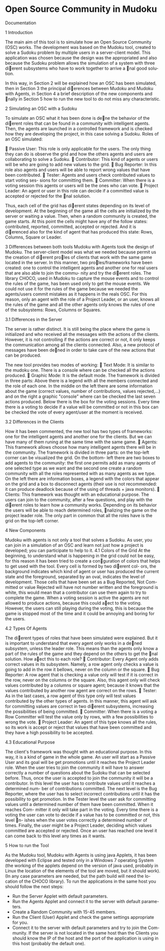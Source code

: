 Open Source Community in Mudoku
==============================

Documentation

1 Introduction

The main aim of this tool is to simulate how an Open Source Community
(OSC) works. The development was based on the Mudoku tool, created to
solve a Sudoku problem by multiple users in a server-client model. This
application was chosen because the design was the appropriated and also
because the Sudoku problem allows the simulation of a system with three
dierent subsystems who have to work together to arrive a nal good solu-
tion.

In this way, in Section 2 will be explained how an OSC has been simulated,
then in Section 3 the principal dierences between Mudoku and Mudoku with
Agents, in Section 4 a brief description of the new components and nally in
Section 5 how to run the new tool to do not miss any characteristic.

2 Simulating an OSC with a Sudoku

To simulate an OSC what it has been done is dene the behavior of the
dierent roles that can be found in a community with intelligent agents.
Then, the agents are launched in a controlled framework and is checked how
they are developing the project, in this case solving a Sudoku. Roles of an
OSC simulated:

 Passive User: This role is only applicable for the users. The only thing
they can do is observe the grid and how the others agents and users
are collaborating to solve a Sudoku.
 Contributor: This kind of agents or users will be who are going to add
new values to the grid.
 Bug Reporter: In this role also agents and users will be able to report
wrong values that have been contributed.
 Tester: Agents and users check contributed values to start voting ses-
sions for committing them.
 Committer: When there is a voting session this agents or users will be
the ones who can vote.
 Project Leader: An agent or user in this role can decide if a committed
value is accepted or rejected for the nal solution.

Thus, each cell of the grid has dierent states depending on its level of
development. At the beginning of the game all the cells are initialized by
the server or waiting a value. Then, when a random community is created,
the game starts. At this point the cells might have any of the follow states:
contributed, reported, committed, accepted or rejected. And it is dierenced
also for the kind of agent that has produced this state: Rows, Columns,
Square or Leader.

3 Differences between both tools
Mudoku with Agents took the design of Mudoku. The server-client model
was what we needed because permit us the creation of dierent proles of
clients that work with the same game located in the server. In this manner,
two proles/frameworks have been created: one to control the intelligent
agents and another one for real users that are also able to join the commu-
nity and try the dierent roles.
The library CHOCO, used in Mudoku to capture the mouse events and to
control the rules of the game, has been used only to get the mouse events. We
could not use it for the rules of the game because we needed the agents/users
commit mistakes as it happens in the reals OSC. For this reason, only an
agent with the role of a Project Leader, or an user, knows all the rules of the
game and all the other agents only knows the rules of one of the subsystems:
Rows, Columns or Squares.


3.1 Differences in the Server

The server is rather distinct. It is still being the place where the game is
initialized and who received all the messages with the actions of the clients.
However, it is not controlling if the actions are correct or not, it only keeps
the communication among all the clients connected. Also, a new protocol of
messages have been dened in order to take care of the new actions that can
be produced.

The new tool provides two modes of working:
 Text Mode: It is similar to the mudoku one. There is a console where
can be checked all the actions produced.
 Graphic Mode: It is the default mode. The framework is divided in
three parts: Above there is a legend with all the members connected
and the role of each one. In the middle on the left there are some
information about the game (correct values, number of contributions,
values rejected,...) and on the right a graphic "console" where can be
checked the last seven actions produced. Below there is the box for
the voting sessions. Every time there is a voting to decide if a value
will be committed or not in this box can be checked the vote of every
agent/user at the moment is received.

3.2 Differences in the Clients

How it has been commented, the new tool has two types of frameworks: one
for the intelligent agents and another one for the clients. But we can have
many of them runing at the same time with the same game.
 Agents: This framework allows choose how many intelligent agents
there will be in the community. The framework is divided in three
parts: on the top-left corner can be visualized the grid. On the bottom-
left there are two boxes to add agents to the community: the first one
permits add as many agents of one selected type as we want and the
second one create a random community with all the roles represented
with as many agents as we type. On the left there are information
boxes, a legend with the colors that appear on the grid and a box
to disconnect agents (their use is not recommended: it can produce
deadlock because of the using of threads + java monitors).
 Clients: This framework was thought with an educational purpose. The
users can join to the community, after a few questions, and play with
the dierent roles to learn how a community works. Depending on its
behavior the users will be able to reach determined roles, nalizing the
game on the project leader role. The only part in common that all the
roles have is the grid on the top-left corner.


4 New Components


Mudoku with agents is not only a tool that solves a Sudoku. As user, you can
join in a simulation of an OSC and learn not just how a project is developed;
you can participate to help to it.
4.1 Colors of the Grid
At the beginning, to understand what is happening in the grid could not be
easy, for this reason it has been tried to create a conguration of colors that
helps to get used with the tool. Every cell is formed by two dierent col-
ors, the background indicates which kind of agent or user has produced the
current state and the foreground, separated by an oval, indicates the level of
development. Those cells that have been set as a Bug Reported, Not Com-
mitted or value Rejected will have not number written and the foreground
is white, this would mean that a contributor can use them again to try to
complete the game.
When a voting session is active the agents are not allowed to produce actions,
because this could aect to the voting. However, the users can still playing
during the voting, this is because the game is stopped most of the time and
it could be annoying and boring for the users.

4.2 Types Of Agents


The dierent types of roles that have been simulated were explained. But it is
important to understand that every agent only works in a dened subsystem,
unless the leader role. This means than the agents only know a part of the
rules of the game and they depend on the others to get the nal solution.
How aect this to each role?
 Contributor: Every Agent only adds correct values in its subsystem.
Namely, a row agent only checks a value is going to add in the row it
bellows, never on the column or the square.
 Bug Reporter: A row agent that is checking a value only will test if it
is correct in the row, never on the columns or the square. Also, this
agent only will check values contributed by a columns or square agent;
because it knows that the values contributed by another row agent are
correct on the rows.
 Tester: As in the last cases, a row agent of this type only will test values
contributed by the other types of agents. In this manner, this agent
will ask for committing values are correct in two dierent subsystems,
increasing the possibilities of being committed.
 Committer: When there is a voting a Row Committer will test the
value only by rows, with a few possibilities to wrong the vote.
 Project Leader: An agent of this type knows all the rules, so its work
is accept or reject that values that have been committed and they have
a high possibility to be accepted.

4.3 Educational Purpose

The client's framework was thought with an educational purpose. In this
way, it is a kind of game in the whole game. An user will start as a Passive
User and its goal will be get promotions until it reaches the Project Leader
role.
When the user tries to join the community it will have to answer correctly
a number of questions about the Sudoku that can be selected before. Thus,
once the user is accepted to join the community it will be a contributor. In
this level the user has to contribute values until it reaches a determined num-
ber of contributions committed. The next level is the Bug Reporter, where
the user has to select incorrect contributions until it has the possibility to
get promotion. In the Tester level the user ask for committing values until
a determined number of them have been committed. When it reaches Com-
mitter it only will take part in the voting. Every time there is a voting the
user can vote to decide if a value has to be committed or not, this level n-
ishes when the user votes correctly a determined number of times. Finally,
the user might be a Project Leader, deciding which values committed are
accepted or rejected.
Once an user has reached one level it can come back to this level any times
as it wants.

5 How to run the Tool

As the Mudoku tool, Mudoku with Agents is using java Applets, it has been
developed with Eclipse and tested only in a Windows 7 operating System
(the working of the applets depend on the version of java used, probably in
Linux the location of the elements of the tool are moved, but it should work).
(In any case parameters are needed, but the path build will need the lo-
cation of the CHOCO library). To run the applications in the same host you
should follow the next steps:

- Run the Server Applet with default parameters.
- Run the Agents Applet and connect it to the server with default parame-
ters.
- Create a Random Community with 15-45 members.
- Run the Client (User) Applet and check the game settings appropriate for
you.
- Connect it to the server with default parameters and try to join the Com-
munity.
If the server is not located in the same host than the Clients you should
know the IP of the host and the port of the application is using in this host
(probably the default one).
